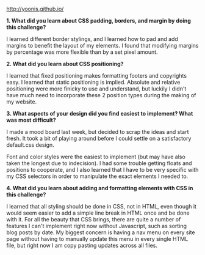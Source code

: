 http://yoonis.github.io/

<b>1. What did you learn about CSS padding, borders, and margin by doing this challenge?</b>  

I learned different border stylings, and I learned how to pad and add margins to benefit the layout of my elements. I found that modifying margins by percentage was more flexible than by a set pixel amount.

<b>2. What did you learn about CSS positioning?</b>  

I learned that fixed positioning makes formatting footers and copyrights easy. I learned that static positioning is implied. Absolute and relative positioning were more finicky to use and understand, but luckily I didn't have much need to incorporate these 2 position types during the making of my website.

<b>3. What aspects of your design did you find easiest to implement? What was most difficult?</b>  

I made a mood board last week, but decided to scrap the ideas and start fresh. It took a bit of playing around before I could settle on a satisfactory default.css design.  

Font and color styles were the easiest to implement (but may have also taken the longest due to indecision). I had some trouble getting floats and positions to cooperate, and I also learned that I have to be very specific with my CSS selectors in order to manipulate the exact elements I needed to. 

<b>4. What did you learn about adding and formatting elements with CSS in this challenge?</b>  

I learned that all styling should be done in CSS, not in HTML, even though it would seem easier to add a simple line break in HTML once and be done with it. For all the beauty that CSS brings, there are quite a number of features I can't implement right now without Javascript, such as sorting blog posts by date. My biggest concern is having a nav menu on every site page without having to manually update this menu in every single HTML file, but right now I am copy pasting updates across all files.